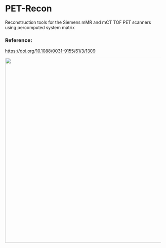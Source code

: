 # PET-Recon
Reconstruction tools for the Siemens mMR and mCT TOF PET scanners 
using percomputed system matrix

### Reference:
https://doi.org/10.1088/0031-9155/61/3/1309


<p align="center">
<img src="https://user-images.githubusercontent.com/44095083/48151861-530dae00-e2ba-11e8-8630-8e51fc0cfb1b.png" width="600">
</p>

